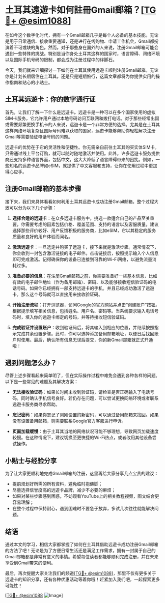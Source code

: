 # 土耳其遠遊卡如何註冊Gmail郵箱？[[TG💪+ @esim1088](https://t.me/s/esim1088)]

在如今这个数字化时代，拥有一个Gmail邮箱几乎是每个人必备的基本技能。无论是用于日常通信、接收重要通知，还是进行在线购物、申请工作机会，Gmail都扮演着不可或缺的角色。然而，对于那些身在国外的人来说，注册Gmail邮箱可能会遇到一些特殊的挑战。特别是当你身处土耳其这样的国家时，语言障碍、网络环境以及国际手机号码的限制，都会成为注册过程中的绊脚石。

今天，我们就来详细探讨一下如何在土耳其使用远遊卡顺利注册Gmail邮箱。无论你是计划长期居住在土耳其，还是只是短期旅行，这篇文章都将为你提供实用的操作指南和贴心的小贴士。

## 土耳其远遊卡：你的数字通行证

首先，让我们了解一下什么是远遊卡。远遊卡是一种可以在多个国家使用的虚拟SIM卡服务，它允许用户通过本地号码访问互联网和拨打电话。对于那些经常出国或需要频繁更换手机卡的人来说，远遊卡是一个非常方便的选择。尤其是在土耳其这样网络环境复杂且国际号码难以获取的国家，远遊卡能够帮助你轻松解决注册Gmail等需要验证电话号码的问题。

远遊卡的优势在于它的灵活性和便捷性。你无需亲自前往土耳其购买实体SIM卡，只需通过线上平台订购，就可以随时随地激活并使用。此外，许多远遊卡服务提供商还支持多种语言界面，包括中文，这大大降低了语言障碍带来的困扰。例如，一些知名的远遊卡品牌如eSIM，就提供了中文客服和支持，让你在使用过程中更加得心应手。

## 注册Gmail邮箱的基本步骤

接下来，我们来具体看看如何利用土耳其远遊卡成功注册Gmail邮箱。整个过程大致可以分为以下几个步骤：

1. **选择合适的远遊卡**：在众多远遊卡服务中，挑选一款适合自己的产品至关重要。你需要考虑的因素包括价格、覆盖范围、支持的语言以及客服质量。建议选择那些评价较好、用户反馈积极的服务商，比如eSIM，它以其稳定的服务质量和良好的用户体验而闻名。

2. **激活远遊卡**：一旦选定并购买了远遊卡，接下来就是激活步骤。通常情况下，你会收到一封包含激活链接的电子邮件。点击链接后，按照提示输入个人信息即可完成激活。记得确保你的设备已连接到可靠的Wi-Fi网络，以避免流量消耗过多。

3. **准备必要的信息**：在注册Gmail邮箱之前，你需要准备好一些基本信息，比如有效的电子邮件地址（作为备用邮箱）、密码、以及能够接收短信验证码的电话号码。如果你已经拥有一部支持远遊卡的手机，并且已经成功激活了远遊卡，那么这个号码就可以直接用来接收验证码。

4. **开始注册流程**：打开浏览器，访问Google的官方网站并点击“创建账户”按钮。根据提示填写相关信息，包括姓名、用户名、密码等。当系统要求输入电话号码时，填入你的远遊卡绑定的号码，并等待接收短信验证码。

5. **完成验证并设置账户**：收到验证码后，将其输入到相应的位置，并继续按照指示完成其余设置步骤。此时，你可以选择添加备用邮箱地址，以便日后找回账户时使用。最后，确认所有信息无误后提交，你的新Gmail邮箱就正式开通啦！

## 遇到问题怎么办？

尽管上述步骤看起来简单明了，但在实际操作过程中难免会遇到各种各样的问题。以下是一些常见的难题及其解决方案：

- **无法接收验证码**：如果长时间未收到验证码，请检查是否正确输入了电话号码，同时确认手机信号良好。若仍存在问题，可以尝试更换网络环境或者联系远遊卡服务商寻求帮助。
  
- **忘记密码**：如果你忘记了刚刚设置的新密码，可以通过备用邮箱来找回。如果没有设置备用邮箱，则需要联系Google官方客服进行申诉。

- **页面加载缓慢**：由于土耳其当地的网络状况可能不够理想，导致网页加载速度较慢。在这种情况下，建议切换至更快捷的Wi-Fi热点，或者改用其他设备尝试操作。

## 小贴士与经验分享

为了让大家更顺利地完成Gmail邮箱的注册，这里再给大家分享几点宝贵的建议：

- 提前规划好所需的所有资料，避免临时抱佛脚；
- 尽量选择信誉度高的远遊卡品牌，减少不必要的麻烦；
- 如果对某些步骤感到困惑，不妨观看YouTube上的相关教程视频，图文结合更容易理解；
- 在整个过程中保持耐心，遇到困难时不要急于放弃，多试几次往往就能解决问题。

## 结语

通过本文的学习，相信大家都掌握了如何在土耳其借助远遊卡成功注册Gmail邮箱的方法了吧！无论是为了方便日常生活还是满足工作需求，拥有一封属于自己的Gmail邮箱都是非常有意义的事情。希望每位读者都能够顺利完成注册，并在未来享受到Gmail带来的便利。

最后，再次提醒大家关注我们的频道[[TG💪+ @esim1088](https://t.me/s/esim1088)]，那里不仅有更多关于远遊卡的知识分享，还有各种优惠活动等着你哦！赶紧加入我们吧，一起探索更多可能性！

[[TG💪+ @esim1088](https://t.me/s/esim1088) ![Image](https://i.postimg.cc/4NQfJmqS/Snipaste-2025-05-13-00-14-12.png)]